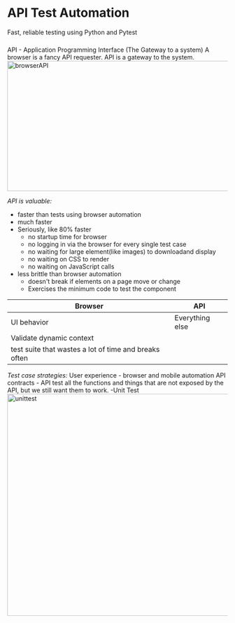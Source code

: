 # API Test Automation
Fast, reliable testing using Python and Pytest
###
API - Application Programming Interface (The Gateway to a system)
A browser is a fancy API requester. API is a gateway to the system.
<img width="1136" height="298" alt="browserAPI" src="https://github.com/user-attachments/assets/a7254c54-36c9-4158-a4a7-ba55828d0001" />

*API is valuable:*
- faster than tests using browser automation
- much faster
- Seriously, like 80% faster
  - no startup time for browser
  - no logging in via the browser for every single test case
  - no waiting for large element(like images) to downloadand display
  - no waiting on CSS to render
  - no waiting on JavaScript calls
- less brittle than browser automation
  - doesn't break if elements on a page move or change
  - Exercises the minimum code to test the component

|                             Browser                    |        API       |
| ------------------------------------------------------ | ---------------- |
|  UI behavior                                           | Everything else  |
| Validate dynamic context                               |                  |
| test suite that wastes a lot of time and breaks often  |                  |

*Test case strategies:*
User experience - browser and mobile automation
API contracts - API test
all the functions and things that are not exposed by the API, but we still want them to work. -Unit Test
  <img width="936" height="508" alt="unittest" src="https://github.com/user-attachments/assets/ebc0e797-5107-4eb5-9283-2228777f7bcd" />

  

  

  
